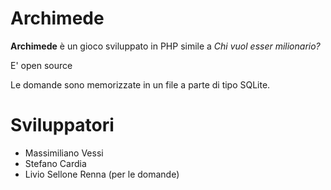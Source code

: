 # Archimede

**Archimede** è un gioco sviluppato in PHP simile a _Chi vuol esser milionario?_

E' open source

Le domande sono memorizzate in un file a parte di tipo SQLite.

# Sviluppatori

* Massimiliano Vessi
* Stefano Cardia
* Livio Sellone Renna (per le domande)
